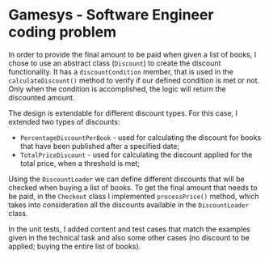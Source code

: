 # Gamesys - Software Engineer coding problem

In order to provide the final amount to be paid when given a list of books, 
I chose to use an abstract class (`Discount`) to create the discount functionality. 
It has a `discountCondition` member, that is used in the `calculateDiscount()` method to 
verify if our defined condition is met or not. Only when the condition is accomplished, 
the logic will return the discounted amount.

The design is extendable for different discount types. For this case, I extended two types of discounts:
- `PercentageDiscountPerBook` - used for calculating the discount for books that have been published after a specified date;
- `TotalPriceDiscount` - used for calculating the discount applied for the total price, when a threshold is met;

Using the `DiscountLoader` we can define different discounts that will be checked when buying a list of books.
To get the final amount that needs to be paid, in the `Checkout` class I implemented
`processPrice()` method, which takes into consideration all the discounts available 
in the `DiscountLoader` class. 

In the unit tests, I added content and test cases that match the 
examples given in the technical task and also some other cases 
(no discount to be applied; buying the entire list of books).
